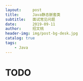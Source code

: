 ```yaml
---
layout:     post
title:      Java静态嵌套类
subtitle:   面试常见问题
date:       2019-09-11
author:     招文桃
header-img: img/post-bg-desk.jpg
catalog: true
tags:
    - Java
---
```


# TODO

<!--more-->